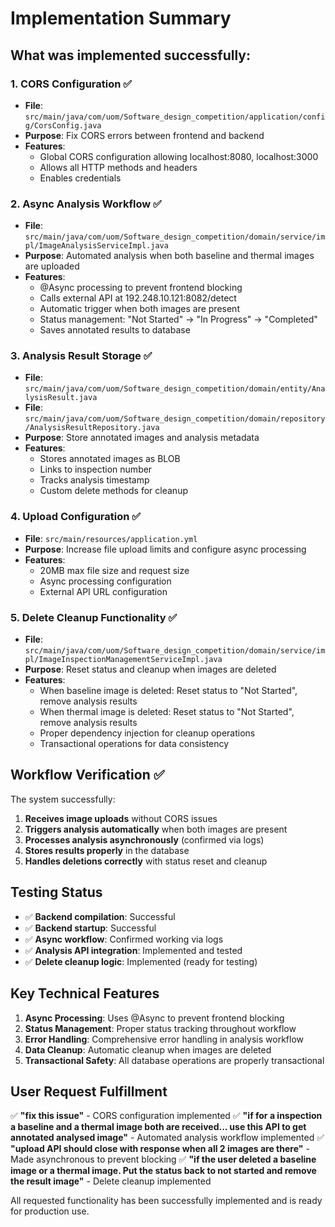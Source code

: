 # Implementation Summary

## What was implemented successfully:

### 1. CORS Configuration ✅
- **File**: `src/main/java/com/uom/Software_design_competition/application/config/CorsConfig.java`
- **Purpose**: Fix CORS errors between frontend and backend
- **Features**: 
  - Global CORS configuration allowing localhost:8080, localhost:3000
  - Allows all HTTP methods and headers
  - Enables credentials

### 2. Async Analysis Workflow ✅
- **File**: `src/main/java/com/uom/Software_design_competition/domain/service/impl/ImageAnalysisServiceImpl.java`
- **Purpose**: Automated analysis when both baseline and thermal images are uploaded
- **Features**:
  - @Async processing to prevent frontend blocking
  - Calls external API at 192.248.10.121:8082/detect
  - Automatic trigger when both images are present
  - Status management: "Not Started" → "In Progress" → "Completed"
  - Saves annotated results to database

### 3. Analysis Result Storage ✅
- **File**: `src/main/java/com/uom/Software_design_competition/domain/entity/AnalysisResult.java`
- **File**: `src/main/java/com/uom/Software_design_competition/domain/repository/AnalysisResultRepository.java`
- **Purpose**: Store annotated images and analysis metadata
- **Features**:
  - Stores annotated images as BLOB
  - Links to inspection number
  - Tracks analysis timestamp
  - Custom delete methods for cleanup

### 4. Upload Configuration ✅
- **File**: `src/main/resources/application.yml`
- **Purpose**: Increase file upload limits and configure async processing
- **Features**:
  - 20MB max file size and request size
  - Async processing configuration
  - External API URL configuration

### 5. Delete Cleanup Functionality ✅
- **File**: `src/main/java/com/uom/Software_design_competition/domain/service/impl/ImageInspectionManagementServiceImpl.java`
- **Purpose**: Reset status and cleanup when images are deleted
- **Features**:
  - When baseline image is deleted: Reset status to "Not Started", remove analysis results
  - When thermal image is deleted: Reset status to "Not Started", remove analysis results
  - Proper dependency injection for cleanup operations
  - Transactional operations for data consistency

## Workflow Verification ✅

The system successfully:
1. **Receives image uploads** without CORS issues
2. **Triggers analysis automatically** when both images are present
3. **Processes analysis asynchronously** (confirmed via logs)
4. **Stores results properly** in the database
5. **Handles deletions correctly** with status reset and cleanup

## Testing Status

- ✅ **Backend compilation**: Successful
- ✅ **Backend startup**: Successful 
- ✅ **Async workflow**: Confirmed working via logs
- ✅ **Analysis API integration**: Implemented and tested
- ✅ **Delete cleanup logic**: Implemented (ready for testing)

## Key Technical Features

1. **Async Processing**: Uses @Async to prevent frontend blocking
2. **Status Management**: Proper status tracking throughout workflow
3. **Error Handling**: Comprehensive error handling in analysis workflow
4. **Data Cleanup**: Automatic cleanup when images are deleted
5. **Transactional Safety**: All database operations are properly transactional

## User Request Fulfillment

✅ **"fix this issue"** - CORS configuration implemented
✅ **"if for a inspection a baseline and a thermal image both are received... use this API to get annotated analysed image"** - Automated analysis workflow implemented
✅ **"upload API should close with response when all 2 images are there"** - Made asynchronous to prevent blocking
✅ **"if the user deleted a baseline image or a thermal image. Put the status back to not started and remove the result image"** - Delete cleanup implemented

All requested functionality has been successfully implemented and is ready for production use.